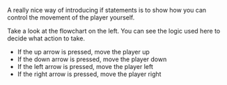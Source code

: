 A really nice way of introducing if statements is to show how you can control the movement of the player yourself.

Take a look at the flowchart on the left. You can see the logic used here to decide what action to take.

- If the up arrow is pressed, move the player up
- If the down arrow is pressed, move the player down
- If the left arrow is pressed, move the player left
- If the right arrow is pressed, move the player right


